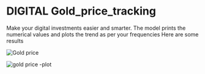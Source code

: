 # DIGITAL Gold_price_tracking
Make your digital investments easier and smarter.
The model prints the numerical values and plots the trend as per your frequencies 
Here are some results

![Gold price](https://github.com/user-attachments/assets/374367ff-3638-43d0-9502-af25bc13cab4)

![gold price -plot](https://github.com/user-attachments/assets/4684b28a-1029-4b10-a209-04257d64b1a5)
